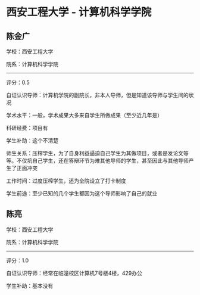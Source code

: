 # 西安工程大学 - 计算机科学学院

## 陈金广

学校：西安工程大学

院系：计算机科学学院

* * *

评分：0.5

自证认识导师：计算机学院的副院长，非本人导师，但是知道该导师与学生间的状况

学术水平：一般，学术成果大多来自学生所做成果（至少近几年是）

科研经费：项目有

学生补助：这个不清楚

师生关系：压榨学生，为了自身利益逼迫自己学生为其做项目，或者是发论文等等。不仅坑自己学生，还在答辩环节为难其他导师的学生，甚至因此与其他导师产生了正面冲突

工作时间：过度压榨学生，还为全院设立了打卡制度

学生前途：至少已知的几个学生都因为这个导师影响了自己的就业

## 陈亮

学校：西安工程大学

院系：计算机科学学院

* * *

评分：1.0

自证认识导师：经常在临潼校区计算机7号楼4楼，429办公

学生补助：基本没有